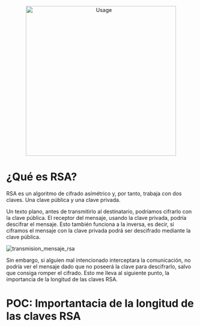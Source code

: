 <p align="center">
    <img src="imag/rsa-kryptosysteme.png" alt="Usage" width="400"  />
</p>

# ¿Qué es RSA?
RSA es un algoritmo de cifrado asímétrico y, por tanto, trabaja con dos claves. Una clave pública y una clave privada.

Un texto plano, antes de transmitirlo al destinatario, podríamos cifrarlo con la clave pública. El receptor del mensaje, usando la clave privada, podría descifrar el mensaje. Esto también funciona a la inversa, es decir, si ciframos el mensaje con la clave privada podrá ser descifrado mediante la clave pública.

![transmision_mensaje_rsa](img/criptografiaAsimetrica.png) 

Sin embargo, si alguien mal intencionado interceptara la comunicación, no podría ver el mensaje dado que no poseerá la clave para descifrarlo, salvo que consiga romper el cifrado. Esto me lleva al siguiente punto, la importancia de la longitud de las claves RSA.

# POC: Importantacia de la longitud de las claves RSA




